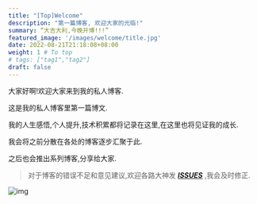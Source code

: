 ```yaml
---
title: "[Top]Welcome"
description: "第一篇博客, 欢迎大家的光临!"
summary: “大吉大利,今晚开博!!!”
featured_image: '/images/welcome/title.jpg'
date: 2022-08-21T21:18:08+08:00
weight: 1 # To top
# tags: ["tag1","tag2"]
draft: false
---
```


大家好啊!欢迎大家来到我的私人博客.

这是我的私人博客里第一篇博文.

我的人生感悟,个人提升,技术积累都将记录在这里,在这里也将见证我的成长.

我会将之前分散在各处的博客逐步汇聚于此.

之后也会推出系列博客,分享给大家.

> 对于博客的错误不足和意见建议,欢迎各路大神发 ***[ISSUES](https://github.com/beagle4ce/beagle4ce.github.io/issues)*** ,我会及时修正.

![img](/images/welcome/img.png)
